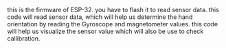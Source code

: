 this is the firmware of ESP-32. you have to flash it to read sensor data.
this code will read sensor data, which will help us determine the hand orientation by reading the Gyroscope and magnetometer values.
this code will help us visualize the sensor value which will also be use to check callibration.
